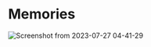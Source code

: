 # Memories
![Screenshot from 2023-07-27 04-41-29](https://github.com/Abdelmuttalib/Memories/assets/54845047/24367872-e732-42a6-8b4f-d579f27d1b7c)
